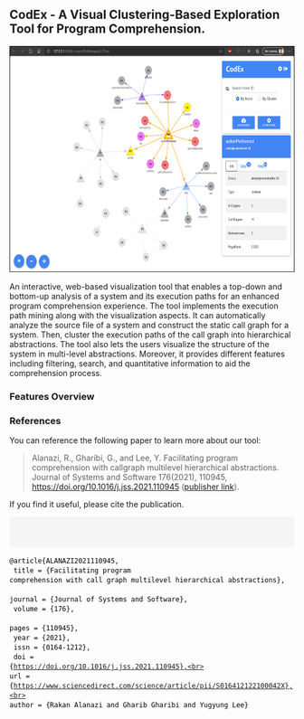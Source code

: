 ## CodEx - A Visual Clustering-Based Exploration Tool for Program Comprehension.

<img src="https://raw.githubusercontent.com/RakanAlanazi/CodEx/gh-pages/images/interface.png" width="600" height="400" />

An interactive, web-based visualization tool that enables a top-down and bottom-up analysis of a system 
and its execution paths for an enhanced program comprehension experience. The tool implements the execution path mining along with the visualization aspects.
It can automatically analyze the source file of a system and construct the static call graph for a system. Then, cluster the execution paths of the call graph into hierarchical abstractions. The tool also lets the users visualize the structure of the system in multi-level abstractions. Moreover, it provides different features including filtering, search, and quantitative information to aid the comprehension process.

### Features Overview

### References
You can reference the following paper to learn more about our tool:
> Alanazi, R., Gharibi, G., and Lee, Y. Facilitating program comprehension with callgraph multilevel hierarchical abstractions. Journal of Systems and Software 176(2021), 110945, https://doi.org/10.1016/j.jss.2021.110945 ([publisher link](https://www.sciencedirect.com/science/article/pii/S016412122100042X)).

If you find it useful, please cite the publication.


<p style="padding:10px;background-color:#F5F5F5"> 
<code style="color:black">

@article{ALANAZI2021110945,<br>
     title = {Facilitating program comprehension with call graph multilevel hierarchical abstractions},<br>
     journal = {Journal of Systems and Software},<br>
     volume = {176},<br>
     pages = {110945},<br>
     year = {2021},<br>
     issn = {0164-1212},<br>
     doi = {https://doi.org/10.1016/j.jss.2021.110945},<br>
     url = {https://www.sciencedirect.com/science/article/pii/S016412122100042X},<br>
     author = {Rakan Alanazi and Gharib Gharibi and Yugyung Lee}

</code>
</p>






